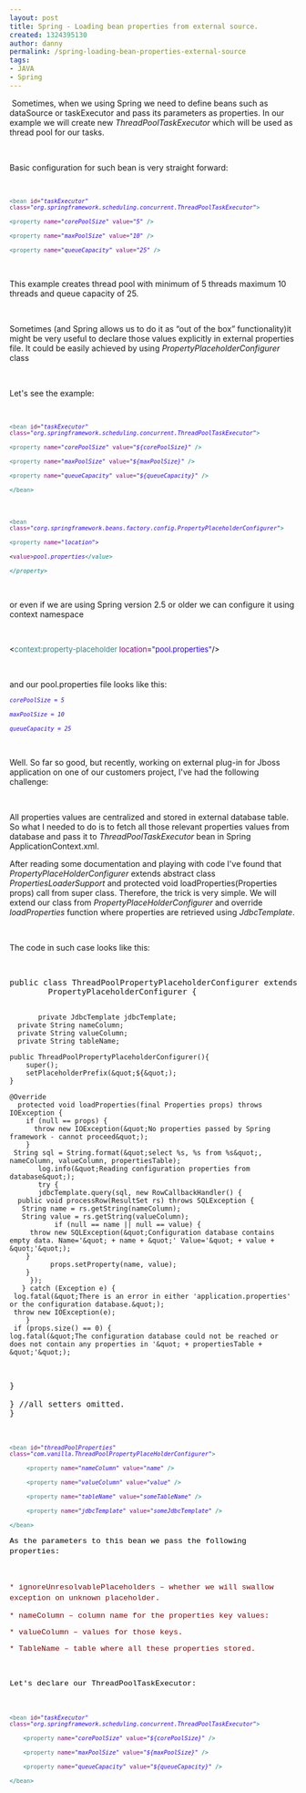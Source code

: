 ```yaml
---
layout: post
title: Spring - Loading bean properties from external source.
created: 1324395130
author: danny
permalink: /spring-loading-bean-properties-external-source
tags:
- JAVA
- Spring
---
```

<p>&nbsp;Sometimes, when we using Spring we need to define beans such as dataSource or taskExecutor and  pass its parameters as properties. In our example  we will create new <em>ThreadPoolTaskExecutor</em> which will be used as thread pool for our tasks.</p>
<p>&nbsp;</p>
<p>Basic configuration for such bean is very straight forward:</p>
<p>&nbsp;</p>
<p><font color="#008080"><font face="Monospace"><font size="2">&lt;</font></font></font><font color="#3f7f7f"><font face="Monospace"><font size="2">bean</font></font></font><font face="Monospace"><font size="2"> </font></font><font color="#7f007f"><font face="Monospace"><font size="2">id</font></font></font><font color="#3c3c3c"><font face="Monospace"><font size="2">=</font></font></font><font color="#2a00ff"><font face="Monospace"><font size="2"><i>&quot;taskExecutor&quot;</i></font></font></font><font face="Monospace"><font size="2"> </font></font><font color="#7f007f"><font face="Monospace"><font size="2">class</font></font></font><font color="#3c3c3c"><font face="Monospace"><font size="2">=</font></font></font><font color="#2a00ff"><font face="Monospace"><font size="2"><i>&quot;org.springframework.scheduling.concurrent.ThreadPoolTaskExecutor&quot;</i></font></font></font><font color="#008080"><font face="Monospace"><font size="2">&gt;</font></font></font></p>
<p align="LEFT" style="margin-bottom: 0in"><font face="Monospace"><font size="2"><font color="#3c3c3c">	  </font><font color="#008080">&lt;</font><font color="#3f7f7f">property</font> <font color="#7f007f">name</font><font color="#3c3c3c">=</font><font color="#2a00ff"><i>&quot;corePoolSize&quot;</i></font> <font color="#7f007f">value</font><font color="#3c3c3c">=</font><font color="#2a00ff"><i>&quot;5&quot;</i></font> <font color="#008080">/&gt;</font></font></font></p>
<p align="LEFT" style="margin-bottom: 0in"><font face="Monospace"><font size="2"><font color="#3c3c3c">	  </font><font color="#008080">&lt;</font><font color="#3f7f7f">property</font> <font color="#7f007f">name</font><font color="#3c3c3c">=</font><font color="#2a00ff"><i>&quot;maxPoolSize&quot;</i></font> <font color="#7f007f">value</font><font color="#3c3c3c">=</font><font color="#2a00ff"><i>&quot;10&quot;</i></font> <font color="#008080">/&gt;</font></font></font></p>
<p align="LEFT" style="margin-bottom: 0in"><font face="Monospace"><font size="2"><font color="#3c3c3c">	  </font><font color="#008080">&lt;</font><font color="#3f7f7f">property</font> <font color="#7f007f">name</font><font color="#3c3c3c">=</font><font color="#2a00ff"><i>&quot;queueCapacity&quot;</i></font> <font color="#7f007f">value</font><font color="#3c3c3c">=</font><font color="#2a00ff"><i>&quot;25&quot;</i></font> <font color="#008080">/&gt;</font></font></font></p>
<p align="LEFT" style="margin-bottom: 0in">&nbsp;</p>
<p align="LEFT" style="margin-bottom: 0in">This example creates thread pool with minimum of 5 threads maximum 10 threads and queue capacity of 25.</p>
<p style="margin-bottom: 0in">&nbsp;</p>
<p>Sometimes (and Spring allows us to do it as &ldquo;out of the box&rdquo; functionality)it might be very useful to declare those values explicitly in external properties file. It could be easily achieved by using  <em>PropertyPlaceholderConfigurer</em> class</p>
<p>&nbsp;</p>
<p>Let's see the example:</p>
<p>&nbsp;</p>
<p><font color="#008080"><font face="Monospace"><font size="2">&lt;</font></font></font><font color="#3f7f7f"><font face="Monospace"><font size="2">bean</font></font></font><font face="Monospace"><font size="2"> </font></font><font color="#7f007f"><font face="Monospace"><font size="2">id</font></font></font><font color="#3c3c3c"><font face="Monospace"><font size="2">=</font></font></font><font color="#2a00ff"><font face="Monospace"><font size="2"><i>&quot;taskExecutor&quot;</i></font></font></font><font face="Monospace"><font size="2"> </font></font><font color="#7f007f"><font face="Monospace"><font size="2">class</font></font></font><font color="#3c3c3c"><font face="Monospace"><font size="2">=</font></font></font><font color="#2a00ff"><font face="Monospace"><font size="2"><i>&quot;org.springframework.scheduling.concurrent.ThreadPoolTaskExecutor&quot;</i></font></font></font><font color="#008080"><font face="Monospace"><font size="2">&gt;</font></font></font></p>
<p align="LEFT" style="margin-bottom: 0in"><font face="Monospace"><font size="2"><font color="#3c3c3c">	  </font><font color="#008080">&lt;</font><font color="#3f7f7f">property</font> <font color="#7f007f">name</font><font color="#3c3c3c">=</font><font color="#2a00ff"><i>&quot;corePoolSize&quot;</i></font> <font color="#7f007f">value</font><font color="#3c3c3c">=</font><font color="#2a00ff"><i>&quot;</i></font><font color="#2a00ff"><i>${corePoolSize}</i></font><font color="#2a00ff"><i>&quot;</i></font> <font color="#008080">/&gt;</font></font></font></p>
<p align="LEFT" style="margin-bottom: 0in"><font face="Monospace"><font size="2"><font color="#3c3c3c">	  </font><font color="#008080">&lt;</font><font color="#3f7f7f">property</font> <font color="#7f007f">name</font><font color="#3c3c3c">=</font><font color="#2a00ff"><i>&quot;maxPoolSize&quot;</i></font> <font color="#7f007f">value</font><font color="#3c3c3c">=</font><font color="#2a00ff"><i>&quot;</i></font><font color="#2a00ff"><i>${maxPoolSize}</i></font><font color="#2a00ff"><i>&quot;</i></font> <font color="#008080">/&gt;</font></font></font></p>
<p align="LEFT" style="margin-bottom: 0in"><font face="Monospace"><font size="2"><font color="#3c3c3c">	  </font><font color="#008080">&lt;</font><font color="#3f7f7f">property</font> <font color="#7f007f">name</font><font color="#3c3c3c">=</font><font color="#2a00ff"><i>&quot;queueCapacity&quot;</i></font> <font color="#7f007f">value</font><font color="#3c3c3c">=</font><font color="#2a00ff"><i>&quot;</i></font><font color="#2a00ff"><i>${queueCapacity}</i></font><font color="#2a00ff"><i>&quot;</i></font> <font color="#008080">/&gt;</font></font></font></p>
<p align="LEFT" style="margin-bottom: 0in"><font face="Monospace"><font size="2"><font color="#3c3c3c">	</font><font color="#008080">&lt;/</font><font color="#3f7f7f">bean</font><font color="#008080">&gt;</font></font></font></p>
<p align="LEFT" style="margin-bottom: 0in">&nbsp;</p>
<p style="margin-bottom: 0in"><font color="#008080"><font face="Monospace"><font size="2">&lt;</font></font></font><font color="#3f7f7f"><font face="Monospace"><font size="2">bean</font></font></font><font face="Monospace"><font size="2"> </font></font><font color="#7f007f"><font face="Monospace"><font size="2">class</font></font></font><font color="#3c3c3c"><font face="Monospace"><font size="2">=</font></font></font><font color="#2a00ff"><font face="Monospace"><font size="2"><i>&quot;c</i></font></font></font><font color="#2a00ff"><font face="Monospace"><font size="2"><i>org.</i></font></font></font><font color="#2a00ff"><font face="Monospace"><font size="2"><i>spring</i></font></font></font><font color="#2a00ff"><font face="Monospace"><font size="2"><i>framework.beans</i></font></font></font><font color="#2a00ff"><font face="Monospace"><font size="2"><i>.</i></font></font></font><font color="#2a00ff"><font face="Monospace"><font size="2"><i>factory.config</i></font></font></font><font color="#2a00ff"><font face="Monospace"><font size="2"><i>.PropertyPlaceholderConfigurer&quot;</i></font></font></font><font color="#008080"><font face="Monospace"><font size="2">&gt;</font></font></font></p>
<p align="LEFT" style="margin-bottom: 0in"><font color="#3c3c3c">    </font><font face="Monospace"><font size="2"><font color="#008080">&lt;</font><font color="#3f7f7f">property</font> <font color="#7f007f">name</font><font color="#3c3c3c">=</font><font color="#2a00ff"><i>&quot;</i></font><font color="#2a00ff"><i>location</i></font><font color="#2a00ff"><i>&quot;</i></font><font color="#2a00ff"><i>&gt;</i></font> </font></font></p>
<p align="LEFT" style="margin-bottom: 0in"><font face="Monospace"><font size="2">&lt;<font color="#7f007f">value</font><font color="#3c3c3c">&gt;</font><font color="#2a00ff"><i>pool.properties</i></font><font color="#008080"><i>&lt;/value&gt;</i></font></font></font></p>
<p align="LEFT" style="margin-bottom: 0in"><font color="#008080">    </font><font face="Monospace"><font size="2"><font color="#008080"><i>&lt;/property&gt;</i></font></font></font></p>
<p>&nbsp;</p>
<p style="margin-bottom: 0in">or even if we are using Spring version 2.5  or older we can configure it using context namespace</p>
<p style="margin-bottom: 0in">&nbsp;</p>
<p><font color="#000000"><font size="2">&lt;<font color="#3f7f7f">context:property-placeholder</font> <font color="#7f007f">location</font>=<font color="#2a00ff">&quot;pool.properties&quot;</font>/&gt; </font></font></p>
<p>&nbsp;</p>
<p><font color="#000000"><font size="2"> </font></font>and our pool.properties file looks like this:&nbsp;</p>
<p><i style="font-size: small; font-family: monospace; color: rgb(42, 0, 255); ">corePoolSize = 5</i></p>
<p><font color="#2a00ff"><font face="Monospace"><font size="2"><i>maxPoolSize = 10</i></font></font></font></p>
<p><i style="font-size: small; font-family: monospace; color: rgb(42, 0, 255); ">queueCapacity = 25</i></p>
<p>&nbsp;</p>
<p>Well. So far so good, but recently, working on external plug-in for Jboss application on one of our customers project, I've had the following challenge: &nbsp;</p>
<p>&nbsp;</p>
<p>All properties values are centralized and stored in external database table. So what I needed to do is to fetch all those relevant properties values from database and pass it to <em>ThreadPoolTaskExecutor</em> bean in Spring ApplicationContext.xml.</p>
<p>After reading some documentation and playing with code I've found that <em>PropertyPlaceHolderConfigurer</em> extends abstract class <em>PropertiesLoaderSupport</em>&nbsp;and protected void loadProperties(Properties props) call from super class. Therefore, the trick is very simple. We will extend our class from <em>PropertyPlaceHolderConfigurer</em>&nbsp;and override <em>loadProperties</em> function where  properties are retrieved using <em>JdbcTemplate</em>.</p>
<p>&nbsp;</p>
<p>The code in such case looks like this:</p>
<p>&nbsp;</p>
<pre title="code" class="brush: java;">
public class ThreadPoolPropertyPlaceholderConfigurer extends
		PropertyPlaceholderConfigurer {

           private JdbcTemplate jdbcTemplate;
      private String nameColumn;
      private String valueColumn;
      private String tableName;

	public ThreadPoolPropertyPlaceholderConfigurer(){
		super();
		setPlaceholderPrefix(&quot;${&quot;);
	}
	
	@Override
	  protected void loadProperties(final Properties props) throws IOException {
	    if (null == props) {
	      throw new IOException(&quot;No properties passed by Spring framework - cannot proceed&quot;);
	    }
	 String sql = String.format(&quot;select %s, %s from %s&quot;, nameColumn, valueColumn, propertiesTable);
           log.info(&quot;Reading configuration properties from database&quot;);
           try {
           jdbcTemplate.query(sql, new RowCallbackHandler() {
      public void processRow(ResultSet rs) throws SQLException {
       String name = rs.getString(nameColumn);
       String value = rs.getString(valueColumn);
               if (null == name || null == value) {
		 throw new SQLException(&quot;Configuration database contains empty data. Name='&quot; + name + &quot;' Value='&quot; + value + &quot;'&quot;);
		}
              props.setProperty(name, value);
        }
         });
       } catch (Exception e) {
     log.fatal(&quot;There is an error in either 'application.properties' or the configuration database.&quot;);
     throw new IOException(e);
        }
     if (props.size() == 0) {
    log.fatal(&quot;The configuration database could not be reached or does not contain any properties in '&quot; + propertiesTable + &quot;'&quot;);
   }	    
	}
  //all setters omitted.
}<span style="background-color: transparent; font-size: 10pt; font-family: Consolas, Menlo, Monaco, 'Lucida Console', 'Liberation Mono', 'DejaVu Sans Mono', 'Bitstream Vera Sans Mono', 'Courier New', monospace, serif; color: rgb(0, 0, 0); line-height: 0.19in; text-align: left; ">  </span><br /></pre>
<p><font color="#008080"><font face="Monospace"><font size="2">&lt;</font></font></font><font color="#3f7f7f"><font face="Monospace"><font size="2">bean</font></font></font><font face="Monospace"><font size="2"> </font></font><font color="#7f007f"><font face="Monospace"><font size="2">id</font></font></font><font color="#3c3c3c"><font face="Monospace"><font size="2">=</font></font></font><font color="#2a00ff"><font face="Monospace"><font size="2"><i>&quot;threadPoolProperties&quot;</i></font></font></font><font face="Monospace"><font size="2"> </font></font><font color="#7f007f"><font face="Monospace"><font size="2">class</font></font></font><font color="#3c3c3c"><font face="Monospace"><font size="2">=</font></font></font><font color="#2a00ff"><font face="Monospace"><font size="2"><i>&quot;com.vanilla.ThreadPoolPropertyPlaceHolderConfigurer&quot;</i></font></font></font><font color="#008080"><font face="Monospace"><font size="2">&gt;</font></font></font></p>
<p align="LEFT" style="margin-bottom: 0in"><font face="Monospace"><font size="2"><font color="#008080">&nbsp; &nbsp; &nbsp;&lt;</font><font color="#3f7f7f">property</font> <font color="#7f007f">name</font><font color="#3c3c3c">=</font><font color="#2a00ff"><i>&quot;nameColumn&quot;</i></font> <font color="#7f007f">value</font><font color="#3c3c3c">=</font><font color="#2a00ff"><i>&quot;name</i></font><font color="#2a00ff"><i>&quot;</i></font> <font color="#008080">/&gt;</font></font></font></p>
<p align="LEFT" style="margin-bottom: 0in"><font face="Monospace"><font size="2"><font color="#008080">&nbsp; &nbsp; &nbsp;&lt;</font><font color="#3f7f7f">property</font> <font color="#7f007f">name</font><font color="#3c3c3c">=</font><font color="#2a00ff"><i>&quot;valueColumn&quot;</i></font> <font color="#7f007f">value</font><font color="#3c3c3c">=</font><font color="#2a00ff"><i>&quot;</i></font><font color="#2a00ff"><i>value</i></font><font color="#2a00ff"><i>&quot;</i></font> <font color="#008080">/&gt;</font></font></font></p>
<p align="LEFT" style="margin-bottom: 0in"><font face="Monospace"><font size="2"><font color="#008080">&nbsp; &nbsp; &nbsp;&lt;</font><font color="#3f7f7f">property</font> <font color="#7f007f">name</font><font color="#3c3c3c">=</font><font color="#2a00ff"><i>&quot;tableName&quot;</i></font> <font color="#7f007f">value</font><font color="#3c3c3c">=</font><font color="#2a00ff"><i>&quot;someTableName</i></font><font color="#2a00ff"><i>&quot;</i></font> <font color="#008080">/&gt;</font></font></font><font color="#008080" face="monospace" size="2"><br />
</font></p>
<p align="LEFT" style="margin-bottom: 0in"><font face="Monospace"><font size="2"><font color="#008080">&nbsp; &nbsp; &nbsp;&lt;</font><font color="#3f7f7f">property</font> <font color="#7f007f">name</font><font color="#3c3c3c">=</font><font color="#2a00ff"><i>&quot;jdbcTemplate&quot;</i></font> <font color="#7f007f">value</font><font color="#3c3c3c">=</font><font color="#2a00ff"><i>&quot;someJdbcTemplate</i></font><font color="#2a00ff"><i>&quot;</i></font> <font color="#008080">/&gt;</font></font></font></p>
<p><font color="#008080" style="font-size: small; font-family: monospace; ">&lt;/</font><font color="#3f7f7f" style="font-size: small; font-family: monospace; ">bean</font><font color="#008080" style="font-size: small; font-family: monospace; ">&gt;</font></p>
<p><span style="background-color: transparent; font-size: 10pt; font-family: Consolas, Menlo, Monaco, 'Lucida Console', 'Liberation Mono', 'DejaVu Sans Mono', 'Bitstream Vera Sans Mono', 'Courier New', monospace, serif; color: rgb(0, 0, 0); line-height: 0.19in; text-align: left; ">As the parameters to this bean we pass the following properties:</span></p>
<p>&nbsp;</p>
<p><span style="background-color: transparent; font-size: 10pt; font-family: Consolas, Menlo, Monaco, 'Lucida Console', 'Liberation Mono', 'DejaVu Sans Mono', 'Bitstream Vera Sans Mono', 'Courier New', monospace, serif; color: rgb(128, 0, 0); line-height: 0.19in; text-align: left; ">* ignoreUnresolvablePlaceholders &ndash; whether we will swallow exception on unknown placeholder.</span></p>
<p><code class="western"><font color="#800000"><font face="Consolas, Menlo, Monaco, Lucida Console, Liberation Mono, DejaVu Sans Mono, Bitstream Vera Sans Mono, Courier New, monospace, serif"><font size="2" style="font-size: 10pt"><span style="background: transparent">* nameColumn &ndash; column name for the properties key values:</span></font></font></font></code></p>
<p><code class="western"><font color="#800000"><font face="Consolas, Menlo, Monaco, Lucida Console, Liberation Mono, DejaVu Sans Mono, Bitstream Vera Sans Mono, Courier New, monospace, serif"><font size="2" style="font-size: 10pt"><span style="background: transparent">* valueColumn &ndash; values for those keys.</span></font></font></font></code></p>
<p><code class="western"><font color="#800000"><font face="Consolas, Menlo, Monaco, Lucida Console, Liberation Mono, DejaVu Sans Mono, Bitstream Vera Sans Mono, Courier New, monospace, serif"><font size="2" style="font-size: 10pt"><span style="background: transparent">* TableName &ndash; table where all these properties stored.&nbsp;</span></font></font></font></code></p>
<p>&nbsp;</p>
<p><span style="background-color: transparent; font-size: 10pt; font-family: Consolas, Menlo, Monaco, 'Lucida Console', 'Liberation Mono', 'DejaVu Sans Mono', 'Bitstream Vera Sans Mono', 'Courier New', monospace, serif; color: rgb(0, 0, 0); line-height: 0.19in; text-align: left; ">Let's declare our ThreadPoolTaskExecutor:</span></p>
<p>&nbsp;</p>
<p style="margin-bottom: 0in"><font color="#008080"><font face="Monospace"><font size="2">&lt;</font></font></font><font color="#3f7f7f"><font face="Monospace"><font size="2">bean</font></font></font><font face="Monospace"><font size="2"> </font></font><font color="#7f007f"><font face="Monospace"><font size="2">id</font></font></font><font color="#3c3c3c"><font face="Monospace"><font size="2">=</font></font></font><font color="#2a00ff"><font face="Monospace"><font size="2"><i>&quot;taskExecutor&quot;</i></font></font></font><font face="Monospace"><font size="2"> </font></font><font color="#7f007f"><font face="Monospace"><font size="2">class</font></font></font><font color="#3c3c3c"><font face="Monospace"><font size="2">=</font></font></font><font color="#2a00ff"><font face="Monospace"><font size="2"><i>&quot;org.springframework.scheduling.concurrent.ThreadPoolTaskExecutor&quot;</i></font></font></font><font color="#008080"><font face="Monospace"><font size="2">&gt;</font></font></font></p>
<p align="LEFT" style="margin-bottom: 0in"><font face="Monospace"><font size="2"><font color="#008080">&nbsp; &nbsp; &lt;</font><font color="#3f7f7f">property</font> <font color="#7f007f">name</font><font color="#3c3c3c">=</font><font color="#2a00ff"><i>&quot;corePoolSize&quot;</i></font> <font color="#7f007f">value</font><font color="#3c3c3c">=</font><font color="#2a00ff"><i>&quot;</i></font><font color="#2a00ff"><i>${corePoolSize}</i></font><font color="#2a00ff"><i>&quot;</i></font> <font color="#008080">/&gt;</font></font></font></p>
<p align="LEFT" style="margin-bottom: 0in"><font face="Monospace"><font size="2"><font color="#008080">&nbsp; &nbsp; &lt;</font><font color="#3f7f7f">property</font> <font color="#7f007f">name</font><font color="#3c3c3c">=</font><font color="#2a00ff"><i>&quot;maxPoolSize&quot;</i></font> <font color="#7f007f">value</font><font color="#3c3c3c">=</font><font color="#2a00ff"><i>&quot;</i></font><font color="#2a00ff"><i>${maxPoolSize}</i></font><font color="#2a00ff"><i>&quot;</i></font> <font color="#008080">/&gt;</font></font></font></p>
<p align="LEFT" style="margin-bottom: 0in"><font face="Monospace"><font size="2"><font color="#008080">&nbsp; &nbsp; &lt;</font><font color="#3f7f7f">property</font> <font color="#7f007f">name</font><font color="#3c3c3c">=</font><font color="#2a00ff"><i>&quot;queueCapacity&quot;</i></font> <font color="#7f007f">value</font><font color="#3c3c3c">=</font><font color="#2a00ff"><i>&quot;</i></font><font color="#2a00ff"><i>${queueCapacity}</i></font><font color="#2a00ff"><i>&quot;</i></font> <font color="#008080">/&gt;</font></font></font></p>
<p><font color="#008080" style="font-size: small; font-family: monospace; ">&lt;/</font><font color="#3f7f7f" style="font-size: small; font-family: monospace; ">bean</font><font color="#008080" style="font-size: small; font-family: monospace; ">&gt;</font></p>
<p>&nbsp;</p>
<p>&nbsp;</p>
<p>&nbsp;</p>
<p>&nbsp;</p>
<p>&nbsp;</p>
<p>&nbsp;</p>
<p>&nbsp;</p>
